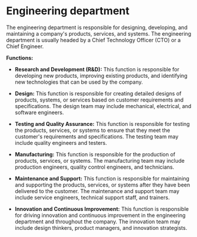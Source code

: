 # Engineering department

The engineering department is responsible for designing, developing, and maintaining a company's products, services, and systems. The engineering department is usually headed by a Chief Technology Officer (CTO) or a Chief Engineer. 

**Functions:**

* **Research and Development (R&D):** This function is responsible for developing new products, improving existing products, and identifying new technologies that can be used by the company.

* **Design:** This function is responsible for creating detailed designs of products, systems, or services based on customer requirements and specifications. The design team may include mechanical, electrical, and software engineers.

* **Testing and Quality Assurance:** This function is responsible for testing the products, services, or systems to ensure that they meet the customer's requirements and specifications. The testing team may include quality engineers and testers.

* **Manufacturing:** This function is responsible for the production of products, services, or systems. The manufacturing team may include production engineers, quality control engineers, and technicians.

* **Maintenance and Support:** This function is responsible for maintaining and supporting the products, services, or systems after they have been delivered to the customer. The maintenance and support team may include service engineers, technical support staff, and trainers.

* **Innovation and Continuous Improvement:** This function is responsible for driving innovation and continuous improvement in the engineering department and throughout the company. The innovation team may include design thinkers, product managers, and innovation strategists.
